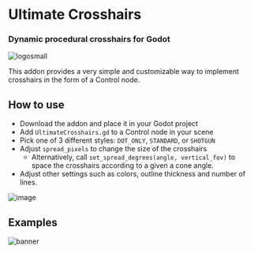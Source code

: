 # Ultimate Crosshairs
### Dynamic procedural crosshairs for Godot
![logosmall](https://github.com/user-attachments/assets/f9b861d3-9012-4bc5-9e4f-9c49e0b4152b)

This addon provides a very simple and customizable way to implement crosshairs in the form of a Control node.

## How to use

- Download the addon and place it in your Godot project
- Add `UltimateCrosshairs.gd` to a Control node in your scene
- Pick one of 3 different styles: `DOT_ONLY`, `STANDARD`, or `SHOTGUN`
- Adjust `spread_pixels` to change the size of the crosshairs
  - Alternatively, call `set_spread_degrees(angle, vertical_fov)` to space the crosshairs according to a given a cone angle.
- Adjust other settings such as colors, outline thickness and number of lines.

![image](https://github.com/user-attachments/assets/29bd5d33-4911-40b2-bc3d-64ac82263222)
## Examples
![banner](https://github.com/user-attachments/assets/b1c66e93-b8ea-400e-a31e-e0e789ccab8e)

